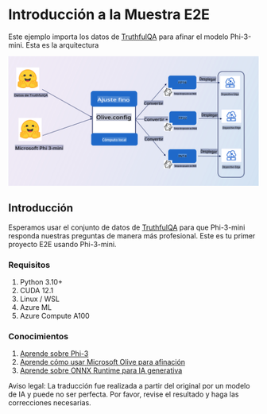 # **Introducción a la Muestra E2E**

Este ejemplo importa los datos de [TruthfulQA](https://github.com/sylinrl/TruthfulQA/blob/main/TruthfulQA.csv) para afinar el modelo Phi-3-mini. Esta es la arquitectura

![arch](../../../../translated_images/arch.9993118a26f2f7367f8fbd75fa2c4ed75c503905d5662dc87818f7752be17716.es.png)

## **Introducción**

Esperamos usar el conjunto de datos de [TruthfulQA](https://github.com/sylinrl/TruthfulQA/blob/main/TruthfulQA.csv) para que Phi-3-mini responda nuestras preguntas de manera más profesional. Este es tu primer proyecto E2E usando Phi-3-mini.

### **Requisitos**

1. Python 3.10+
2. CUDA 12.1
3. Linux / WSL
4. Azure ML
5. Azure Compute A100

### **Conocimientos**

1. [Aprende sobre Phi-3](../01.Introduce/Phi3Family.md)
2. [Aprende cómo usar Microsoft Olive para afinación](../04.Fine-tuning/FineTuning_MicrosoftOlive.md)
3. [Aprende sobre ONNX Runtime para IA generativa](https://github.com/microsoft/onnxruntime-genai)

Aviso legal: La traducción fue realizada a partir del original por un modelo de IA y puede no ser perfecta. 
Por favor, revise el resultado y haga las correcciones necesarias.
